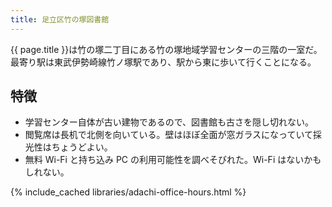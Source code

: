 ```yaml
---
title: 足立区竹の塚図書館
---
```


{{ page.title }}は竹の塚二丁目にある竹の塚地域学習センターの三階の一室だ。
最寄り駅は東武伊勢崎線竹ノ塚駅であり、駅から東に歩いて行くことになる。

## 特徴

* 学習センター自体が古い建物であるので、図書館も古さを隠し切れない。
* 閲覧席は長机で北側を向いている。壁はほぼ全面が窓ガラスになっていて採光性はちょうどよい。
* 無料 Wi-Fi と持ち込み PC の利用可能性を調べそびれた。Wi-Fi はないかもしれない。

{% include_cached libraries/adachi-office-hours.html %}
